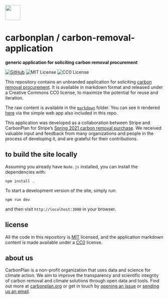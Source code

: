 <img
  src="https://carbonplan-assets.s3.amazonaws.com/monogram/dark-small.png"
  height="48"
/>

# carbonplan / carbon-removal-application

**generic application for soliciting carbon removal procurement**

[![GitHub][github-badge]][github]
![MIT License][]
![CC0 License][]

[github]: https://github.com/carbonplan/carbon-removal-application
[github-badge]: https://badgen.net/badge/-/github?icon=github&label
[mit license]: https://badgen.net/badge/license/MIT/blue
[cc0 license]: https://badgen.net/badge/license/CC0/gray

This repository contains an unbranded application for soliciting [carbon removal procurement](http://carbonplan.org/research/stripe-2021-insights). It is available in markdown format and released under a Creative Commons CC0 license, to maximize the potential for reuse and iteration. 

The raw content is available in the [`markdown`](/markdown) folder. You can see it rendered [here](https://carbon-removal-application.carbonplan.org) via the simple web app also included in this repo.

This application was developed as a collaboration between Stripe and CarbonPlan for Stripe’s [Spring 2021 carbon removal purchase](). We received valuable input and feedback from many organizations and people in the process of developing it, and are grateful for their contributions.

## to build the site locally

Assuming you already have `Node.js` installed, you can install the dependencies with:

```shell
npm install .
```

To start a development version of the site, simply run:

```shell
npm run dev
```

and then visit `http://localhost:3000` in your browser.

## license

All the code in this repository is [MIT](https://choosealicense.com/licenses/mit/) licensed, and the application markdown content is made available under a [CC0](https://choosealicense.com/licenses/cc-by-4.0/) license.

## about us

CarbonPlan is a non-profit organization that uses data and science for climate action. We aim to improve the transparency and scientific integrity of carbon removal and climate solutions through open data and tools. Find out more at [carbonplan.org](https://carbonplan.org/) or get in touch by [opening an issue](https://github.com/carbonplan/cdr-database/issues/new) or [sending us an email](mailto:hello@carbonplan.org).
